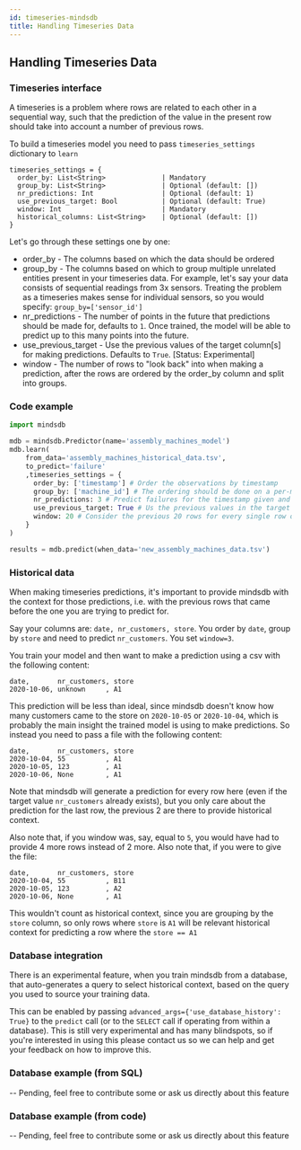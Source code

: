 ```yaml
---
id: timeseries-mindsdb
title: Handling Timeseries Data
---
```


## Handling Timeseries Data

### Timeseries interface

A timeseries is a problem where rows are related to each other in a sequential way, such that the prediction of the value in the present row should take into account a number of previous rows.

To build a timeseries model you need to pass `timeseries_settings` dictionary to `learn`

```
timeseries_settings = {
  order_by: List<String>              | Mandatory
  group_by: List<String>              | Optional (default: [])
  nr_predictions: Int                 | Optional (default: 1)
  use_previous_target: Bool           | Optional (default: True)
  window: Int                         | Mandatory
  historical_columns: List<String>    | Optional (default: [])
}
```

Let's go through these settings one by one:

* order_by - The columns based on which the data should be ordered
* group_by - The columns based on which to group multiple unrelated entities present in your timeseries data. For example, let's say your data consists of sequential readings from 3x sensors. Treating the problem as a timeseries makes sense for individual sensors, so you would specify: `group_by=['sensor_id']`
* nr_predictions - The number of points in the future that predictions should be made for, defaults to `1`. Once trained, the model will be able to predict up to this many points into the future.
* use_previous_target - Use the previous values of the target column[s] for making predictions. Defaults to `True`. [Status: Experimental]
* window - The number of rows to "look back" into when making a prediction, after the rows are ordered by the order_by column and split into groups.

### Code example

```python
import mindsdb

mdb = mindsdb.Predictor(name='assembly_machines_model')
mdb.learn(
    from_data='assembly_machines_historical_data.tsv',
    to_predict='failure'
    ,timeseries_settings = {
      order_by: ['timestamp'] # Order the observations by timestamp
      group_by: ['machine_id'] # The ordering should be done on a per-machine basis, rather than for every single row
      nr_predictions: 3 # Predict failures for the timestamp given and for 2 more timesteps in the future
      use_previous_target: True # Us the previous values in the target column (`failure`), since when the last failure happened could be a relevant data-point for our prediction.
      window: 20 # Consider the previous 20 rows for every single row our model is trying to predict o
    }
)

results = mdb.predict(when_data='new_assembly_machines_data.tsv')
```

### Historical data
When making timeseries predictions, it's important to provide mindsdb with the context for those predictions, i.e. with the previous rows that came before the one you are trying to predict for.

Say your columns are: `date, nr_customers, store`.
You order by `date`, group by `store` and need to predict `nr_customers`. You set `window=3`.

You train your model and then want to make a prediction using a csv with the following content:
```
date,       nr_customers, store
2020-10-06, unknown     , A1
```

This prediction will be less than ideal, since mindsdb doesn't know how many customers came to the store on `2020-10-05` or `2020-10-04`, which is probably the main insight the trained model is using to make predictions. So instead you need to pass a file with the following content:

```
date,       nr_customers, store
2020-10-04, 55          , A1
2020-10-05, 123         , A1
2020-10-06, None        , A1
```

Note that mindsdb will generate a prediction for every row here (even if the target value `nr_customers` already exists), but you only care about the prediction for the last row, the previous 2 are there to provide historical context.

Also note that, if you window was, say, equal to `5`, you would have had to provide 4 more rows instead of 2 more.
Also note that, if you were to give the file:

```
date,       nr_customers, store
2020-10-04, 55          , B11
2020-10-05, 123         , A2
2020-10-06, None        , A1
```

This wouldn't count as historical context, since you are grouping by the `store` column, so only rows where `store` is `A1` will be relevant historical context for predicting a row where the `store == A1`


### Database integration

There is an experimental feature, when you train mindsdb from a database, that auto-generates a query to select historical context, based on the query you used to source your training data.

This can be enabled by passing `advanced_args={'use_database_history': True}` to the `predict` call (or to the `SELECT` call if operating from within a database). This is still very experimental and has many blindspots, so if you're interested in using this please contact us so we can help and get your feedback on how to improve this.


### Database example (from SQL)
-- Pending, feel free to contribute some or ask us directly about this feature

### Database example (from code)
-- Pending, feel free to contribute some or ask us directly about this feature
